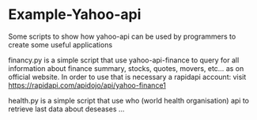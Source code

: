 # Example-Yahoo-api

Some scripts to show how yahoo-api can be used by programmers to create some useful applications

financy.py is a simple script that use yahoo-api-finance to query for all information about finance summary, stocks, quotes, movers, etc… as on official website.
In order to use that is necessary a rapidapi account: visit https://rapidapi.com/apidojo/api/yahoo-finance1

health.py is a simple script that use who (world health organisation) api to retrieve last data about deseases ...
